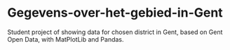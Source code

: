 # Gegevens-over-het-gebied-in-Gent
Student project of showing data for chosen district in Gent, based on Gent Open Data, with MatPlotLib and Pandas.

